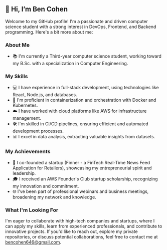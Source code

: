 ## 👋 Hi, I’m Ben Cohen

Welcome to my GitHub profile! I'm a passionate and driven computer science student with a strong interest in DevOps, Frontend, and Backend programming. Here's a bit more about me:

### About Me

- 📚 I'm currently a Third-year computer science student, working toward my B.Sc. with a specialization in Computer Engineering.

### My Skills

- 💻 I have experience in full-stack development, using technologies like React, Node.js, and databases.
- 🐳 I'm proficient in containerization and orchestration with Docker and Kubernetes.
- ☁️ I have worked with cloud platforms like AWS for infrastructure management.
- 🛠️ I'm skilled in CI/CD pipelines, ensuring efficient and automated development processes.
- 📊 I excel in data analysis, extracting valuable insights from datasets.

### My Achievements

- 🚀 I co-founded a startup (Finner - a FinTech Real-Time News Feed Application for Retailers), showcasing my entrepreneurial spirit and leadership.
- 🎓 I received an AWS Founder's Club startup scholarship, recognizing my innovation and commitment.
- 🌐 I've been part of professional webinars and business meetings, broadening my network and knowledge.

### What I'm Looking For

I'm eager to collaborate with high-tech companies and startups, where I can apply my skills, learn from experienced professionals, and contribute to innovative projects. If you'd like to reach out, explore my private repositories, or discuss potential collaborations, feel free to contact me at bencohen646@gmail.com.

<!---
Benco351/Benco351 is a ✨ special ✨ repository because its `README.md` (this file) appears on your GitHub profile.
You can click the Preview link to take a look at your changes.
--->

